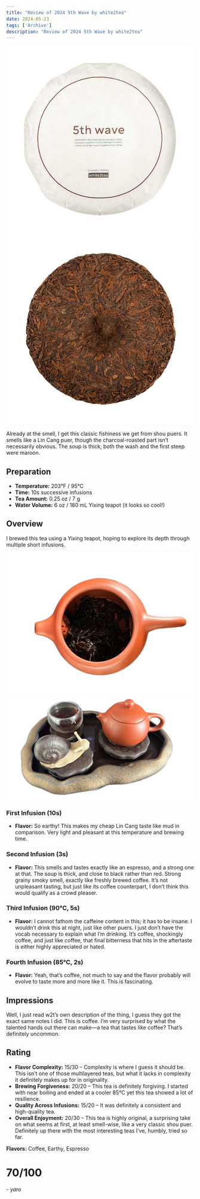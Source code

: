 ```yaml
---
title: "Review of 2024 5th Wave by white2tea"
date: 2024-05-23
tags: ['Archive']
description: "Review of 2024 5th Wave by white2tea"
---
```


![](file.png)
![](<file (1).png>)

Already at the smell, I get this classic fishiness we get from shou puers. It smells like a Lin Cang puer, though the charcoal-roasted part isn’t necessarily obvious. The soup is thick; both the wash and the first steep were maroon.

## Preparation

- **Temperature:** 203°F / 95°C
- **Time:** 10s successive infusions
- **Tea Amount:** 0.25 oz / 7 g
- **Water Volume:** 6 oz / 180 mL Yixing teapot (it looks so cool!)

## Overview

I brewed this tea using a Yixing teapot, hoping to explore its depth through multiple short infusions.

![](image-8.png)
![](image-9.png)

### First Infusion (10s)

- **Flavor:** So earthy! This makes my cheap Lin Cang taste like mud in comparison. Very light and pleasant at this temperature and brewing time.

### Second Infusion (3s)

- **Flavor:** This smells and tastes exactly like an espresso, and a strong one at that. The soup is thick, and close to black rather than red. Strong grainy smoky smell, exactly like freshly brewed coffee. It’s not unpleasant tasting, but just like its coffee counterpart, I don’t think this would qualify as a crowd pleaser.

### Third Infusion (90°C, 5s)

- **Flavor:** I cannot fathom the caffeine content in this; it has to be insane. I wouldn’t drink this at night, just like other puers. I just don’t have the vocab necessary to explain what I’m drinking. It’s coffee, shockingly coffee, and just like coffee, that final bitterness that hits in the aftertaste is either highly appreciated or hated.

### Fourth Infusion (85°C, 2s)

- **Flavor:** Yeah, that’s coffee, not much to say and the flavor probably will evolve to taste more and more like it. This is fascinating.

## Impressions

Well, I just read w2t’s own description of the thing, I guess they got the exact same notes I did. This is coffee. I’m very surprised by what the talented hands out there can make—a tea that tastes like coffee? That’s definitely uncommon.

## Rating

- **Flavor Complexity:** 15/30 – Complexity is where I guess it should be. This isn’t one of those multilayered teas, but what it lacks in complexity it definitely makes up for in originality.
- **Brewing Forgiveness:** 20/20 – This tea is definitely forgiving. I started with near boiling and ended at a cooler 85°C yet this tea showed a lot of resilience.
- **Quality Across Infusions:** 15/20 – It was definitely a consistent and high-quality tea.
- **Overall Enjoyment:** 20/30 – This tea is highly original, a surprising take on what seems at first, at least smell-wise, like a very classic shou puer. Definitely up there with the most interesting teas I’ve, humbly, tried so far.

**Flavors:** Coffee, Earthy, Espresso

# 70/100

*- yaro*
